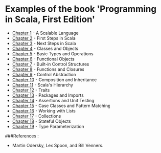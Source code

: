 Examples of the book 'Programming in Scala, First Edition'
==================================

* [Chapter 1](https://github.com/vicboma1/Programming-in-Scala-First-Edition/tree/master/src/chapter1) - A Scalable Language
* [Chapter 2](https://github.com/vicboma1/Programming-in-Scala-First-Edition/tree/master/src/chapter2) - First Steps in Scala
* [Chapter 3](https://github.com/vicboma1/Programming-in-Scala-First-Edition/tree/master/src/chapter3) - Next Steps in Scala
* [Chapter 4](https://github.com/vicboma1/Programming-in-Scala-First-Edition/tree/master/src/chapter4) - Classes and Objects
* [Chapter 5](https://github.com/vicboma1/Programming-in-Scala-First-Edition/tree/master/src/chapter5) - Basic Types and Operations
* [Chapter 6](https://github.com/vicboma1/Programming-in-Scala-First-Edition/tree/master/src/chapter6) - Functional Objects
* [Chapter 7](https://github.com/vicboma1/Programming-in-Scala-First-Edition/tree/master/src/chapter7) - Built-in Control Structures
* [Chapter 8](https://github.com/vicboma1/Programming-in-Scala-First-Edition/tree/master/src/chapter8) - Functions and Closures
* [Chapter 9](https://github.com/vicboma1/Programming-in-Scala-First-Edition/tree/master/src/chapter9) - Control Abstraction
* [Chapter 10](https://github.com/vicboma1/Programming-in-Scala-First-Edition/tree/master/src/chapter10) - Composition and Inheritance
* [Chapter 11](https://github.com/vicboma1/Programming-in-Scala-First-Edition/tree/master/src/chapter11) - Scala's Hierarchy
* [Chapter 12](https://github.com/vicboma1/Programming-in-Scala-First-Edition/tree/master/src/chapter12) - Traits
* [Chapter 13](https://github.com/vicboma1/Programming-in-Scala-First-Edition/tree/master/src/chapter13) - Packages and Imports
* [Chapter 14](https://github.com/vicboma1/Programming-in-Scala-First-Edition/tree/master/src/chapter14) - Assertions and Unit Testing
* [Chapter 15](https://github.com/vicboma1/Programming-in-Scala-First-Edition/tree/master/src/chapter15) - Case Classes and Pattern Matching
* [Chapter 16](https://github.com/vicboma1/Programming-in-Scala-First-Edition/tree/master/src/chapter16) - Working with Lists
* [Chapter 17](https://github.com/vicboma1/Programming-in-Scala-First-Edition/tree/master/src/chapter17) - Collections
* [Chapter 18](https://github.com/vicboma1/Programming-in-Scala-First-Edition/tree/master/src/chapter18) - Stateful Objects
* [Chapter 19](https://github.com/vicboma1/Programming-in-Scala-First-Edition/tree/master/src/chapter19) - Type Parameterization


###References :

* Martin Odersky, Lex Spoon, and Bill Venners.
